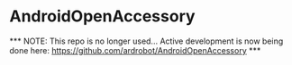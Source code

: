 AndroidOpenAccessory
====================

*** NOTE: This repo is no longer used...  Active development is now being done here: https://github.com/ardrobot/AndroidOpenAccessory ***

